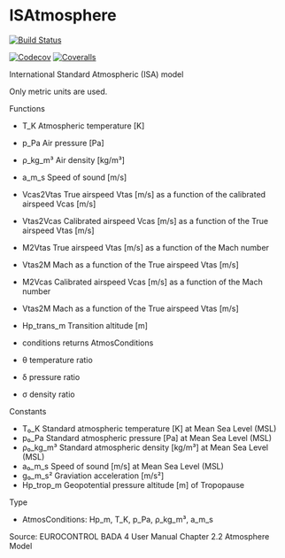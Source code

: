 # ISAtmosphere

[![Build Status](https://travis-ci.com/rjdverbeek-tud/ISAtmosphere.jl.svg?branch=master)](https://travis-ci.com/rjdverbeek-tud/ISAtmosphere.jl)
<!-- [![Build Status](https://ci.appveyor.com/api/projects/status/github/rjdverbeek-tud/ISAtmosphere.jl?svg=true)](https://ci.appveyor.com/project/rjdverbeek-tud/ISAtmosphere-jl) -->
[![Codecov](https://codecov.io/gh/rjdverbeek-tud/ISAtmosphere.jl/branch/master/graph/badge.svg)](https://codecov.io/gh/rjdverbeek-tud/ISAtmosphere.jl)
[![Coveralls](https://coveralls.io/repos/github/rjdverbeek-tud/ISAtmosphere.jl/badge.svg?branch=master)](https://coveralls.io/github/rjdverbeek-tud/ISAtmosphere.jl?branch=master)

International Standard Atmospheric (ISA) model

Only metric units are used.

Functions
* T_K     Atmospheric temperature [K]
* p_Pa    Air pressure [Pa]
* ρ_kg_m³ Air density [kg/m³]
* a_m_s   Speed of sound [m/s]
* Vcas2Vtas True airspeed Vtas [m/s] as a function of the calibrated airspeed Vcas [m/s]
* Vtas2Vcas Calibrated airspeed Vcas [m/s] as a function of the True airspeed Vtas [m/s]
* M2Vtas  True airspeed Vtas [m/s] as a function of the Mach number
* Vtas2M  Mach as a function of the True airspeed Vtas [m/s]
* M2Vcas  Calibrated airspeed Vcas [m/s] as a function of the Mach number
* Vtas2M  Mach as a function of the True airspeed Vtas [m/s]
* Hp_trans_m Transition altitude [m]
* conditions returns AtmosConditions

* θ   temperature ratio
* δ   pressure ratio
* σ   density ratio

Constants
* T₀_K    Standard atmospheric temperature [K] at Mean Sea Level (MSL)
* p₀_Pa   Standard atmospheric pressure [Pa] at Mean Sea Level (MSL)
* ρ₀_kg_m³  Standard atmospheric density [kg/m³] at Mean Sea Level (MSL)
* a₀_m_s  Speed of sound [m/s] at Mean Sea Level (MSL)
* g₀_m_s² Graviation acceleration [m/s²]
* Hp_trop_m Geopotential pressure altitude [m] of Tropopause

Type
* AtmosConditions: Hp_m, T_K, p_Pa, ρ_kg_m³, a_m_s

Source: EUROCONTROL BADA 4 User Manual Chapter 2.2 Atmosphere Model
